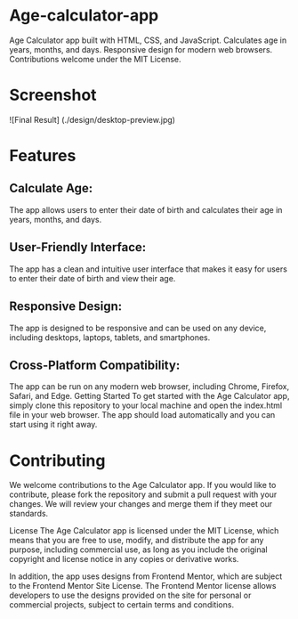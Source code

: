 # Age-calculator-app
Age Calculator app built with HTML, CSS, and JavaScript. Calculates age in years, months, and days. Responsive design for modern web browsers. Contributions welcome under the MIT License.

# Screenshot

![Final Result]
(./design/desktop-preview.jpg)

# Features
## Calculate Age: 
The app allows users to enter their date of birth and calculates their age in years, months, and days.
## User-Friendly Interface: 
The app has a clean and intuitive user interface that makes it easy for users to enter their date of birth and view their age.
## Responsive Design: 
The app is designed to be responsive and can be used on any device, including desktops, laptops, tablets, and smartphones.
## Cross-Platform Compatibility: 
The app can be run on any modern web browser, including Chrome, Firefox, Safari, and Edge.
Getting Started
To get started with the Age Calculator app, simply clone this repository to your local machine and open the index.html file in your web browser. The app should load automatically and you can start using it right away.

# Contributing
We welcome contributions to the Age Calculator app. If you would like to contribute, please fork the repository and submit a pull request with your changes. We will review your changes and merge them if they meet our standards.

License
The Age Calculator app is licensed under the MIT License, which means that you are free to use, modify, and distribute the app for any purpose, including commercial use, as long as you include the original copyright and license notice in any copies or derivative works.

In addition, the app uses designs from Frontend Mentor, which are subject to the Frontend Mentor Site License. The Frontend Mentor license allows developers to use the designs provided on the site for personal or commercial projects, subject to certain terms and conditions.
